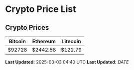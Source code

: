 # Crypto Price List

## Crypto Prices
| Bitcoin | Ethereum | Litecoin |
| ------- | -------- | -------- |
| $92728 | $2442.58 | $122.79 |
**Last Updated:** 2025-03-03 04:40 UTC
**Last Updated:** $DATE$
